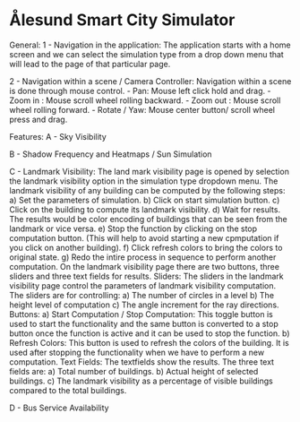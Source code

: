 # Ålesund Smart City Simulator

General:
1 - Navigation in the application:
    The application starts with a home screen and we can select the simulation type from a drop down menu that will lead to the page of that particular page.
    
2 - Navigation within a scene / Camera Controller:
    Navigation within a scene is done through mouse control.
      - Pan: Mouse left click hold and drag.
      - Zoom in : Mouse scroll wheel rolling backward.
      - Zoom out : Mouse scroll wheel rolling forward.
      - Rotate / Yaw: Mouse center button/ scroll wheel press and drag.

Features:
A - Sky Visibility

B - Shadow Frequency and Heatmaps / Sun Simulation

C - Landmark Visibility:
    The land mark visibility page is opened by selection the landmark visibility option in the simulation type dropdown menu.
    The landmark visibility of any building can be computed by the following steps:
    a) Set the parameters of simulation.
    b) Click on start simulation button.
    c) Click on the building to compute its landmark visibility.
    d) Wait for results. The results would be color encoding of buildings that can be seen from the landmark or vice versa.
    e) Stop the function by clicking on the stop computation button. (This will help to avoid starting a new cpmputation if you click on another building).
    f) Click refresh colors to bring the colors to original state.
    g) Redo the intire process in sequence to perform another computation.
    On the landmark visibility page there are two buttons, three sliders and three text fields for results.
    Sliders:
      The sliders in the landmark visibility page control the parameters of landmark visibility computation. The sliders are for controlling:
        a) The number of circles in a level
        b) The height level of computation
        c) The angle increment for the ray directions.
    Buttons:
        a) Start Computation / Stop Computation: This toggle button is used to start the functionality and the same button is converted to a stop button once the function is active and it can be used to stop the function.
        b) Refresh Colors: This button is used to refresh the colors of the building. It is used after stopping the functionality when we have to perform a new computation.
    Text Fields:
      The textfields show the results. The three text fields are:
        a) Total number of buildings.
        b) Actual height of selected buildings.
        c) The landmark visibility as a percentage of visible buildings compared to the total buildings.
    

D - Bus Service Availability
 
